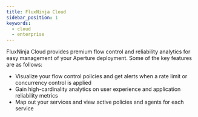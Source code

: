 ```yaml
---
title: FluxNinja Cloud
sidebar_position: 1
keywords:
  - cloud
  - enterprise
---
```


FluxNinja Cloud provides premium flow control and reliability analytics for easy
management of your Aperture deployment. Some of the key features are as follows:

- Visualize your flow control policies and get alerts when a rate limit or
  concurrency control is applied
- Gain high-cardinality analytics on user experience and application reliability
  metrics
- Map out your services and view active policies and agents for each service

